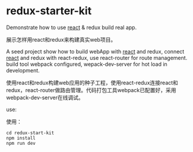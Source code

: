 # redux-starter-kit

Demonstrate how to use [react][] &amp; redux build real app. 

展示怎样用react和redux来构建真实web项目。

A seed project show how to build webApp with [react][] and redux, connect [react][] and redux with react-redux, use react-router for route management. build tool webpack configured, wepack-dev-server for hot load in development.

使用react和redux构建web应用的种子工程，使用react-redux连接react和redux，react-router做路由管理。代码打包工具webpack已配置好，采用webpack-dev-server在线调试。

use:

使用： 

    cd redux-start-kit  
    npm install  
    npm run dev  


[react]: https://github.com/facebook/react
[redux]: https://github.com/reactjs/redux
